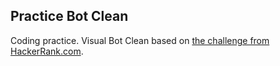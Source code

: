 ## Practice Bot Clean

Coding practice. Visual Bot Clean based on [the challenge from HackerRank.com](https://www.hackerrank.com/challenges/botclean).
